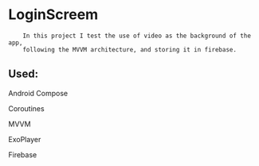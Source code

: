 # LoginScreem
        In this project I test the use of video as the background of the app, 
        following the MVVM architecture, and storing it in firebase.
        
## Used:
 <p> Android Compose</p>
 <p> Coroutines</p>
 <p> MVVM</p>
 <p> ExoPlayer</p>
 <p> Firebase</p>
